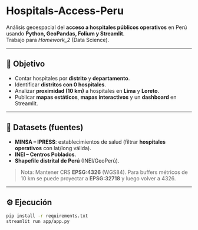 # Hospitals-Access-Peru
Análisis geoespacial del **acceso a hospitales públicos operativos** en Perú usando **Python, GeoPandas, Folium y Streamlit**.  
Trabajo para *Homework_2* (Data Science).

---

## 🎯 Objetivo
- Contar hospitales por **distrito** y **departamento**.
- Identificar **distritos con 0 hospitales**.
- Analizar **proximidad (10 km)** a hospitales en **Lima** y **Loreto**.
- Publicar **mapas estáticos**, **mapas interactivos** y un **dashboard** en Streamlit.

---

## 🧭 Datasets (fuentes)
- **MINSA – IPRESS**: establecimientos de salud (filtrar **hospitales operativos** con lat/long válida).
- **INEI – Centros Poblados**.
- **Shapefile distrital de Perú** (INEI/GeoPerú).
> Nota: Mantener CRS **EPSG:4326** (WGS84). Para buffers métricos de 10 km se puede proyectar a **EPSG:32718** y luego volver a 4326.

---

## ⚙️ Ejecución
```bash
pip install -r requirements.txt
streamlit run app/app.py
